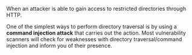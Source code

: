 When an attacker is able to gain access to restricted directories through HTTP.

One of the simplest ways to perform directory traversal is by using a **command injection attack** that carries out the action. 
Most vulnerability scanners will check for weaknesses with directory 
traversal/command injection and inform you of their presence.